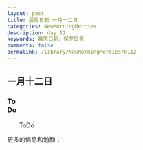 ```yaml
---
layout: post
title: 晨恩日新 一月十二日
categories: NewMorningMercies
description: day 12
keywords: 晨恩日新，保罗区普
comments: false
permalink: /library/NewMorningMercies/0112
---
```


## 一月十二日

### To <br> Do

&emsp;&emsp;ToDo

更多的信息和勉励：[]()
